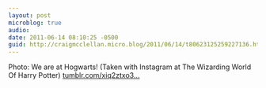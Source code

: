 ```yaml
---
layout: post
microblog: true
audio: 
date: 2011-06-14 08:10:25 -0500
guid: http://craigmcclellan.micro.blog/2011/06/14/t80623125259227136.html
---
```

Photo: We are at Hogwarts! (Taken with Instagram at The Wizarding World Of Harry Potter) [tumblr.com/xiq2ztxo3...](http://tumblr.com/xiq2ztxo3p)
